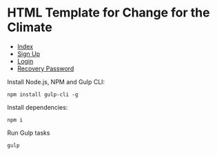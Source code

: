 # HTML Template for Change for the Climate

- [Index](https://kamuz.github.io/climate/)
- [Sign Up](https://kamuz.github.io/climate/sign-up.html)
- [Login](https://kamuz.github.io/climate/login.html)
- [Recovery Password](https://kamuz.github.io/climate/forgot.html)

Install Node.js, NPM and Gulp CLI:

```
npm install gulp-cli -g
```

Install dependencies:

```
npm i
```

Run Gulp tasks

```
gulp
```